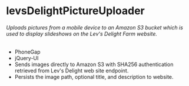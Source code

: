 levsDelightPictureUploader
==========================
###### Uploads pictures from a mobile device to an Amazon S3 bucket which is used to display slideshows on the Lev's Delight Farm website.
* PhoneGap
* jQuery-UI
* Sends images directly to Amazon S3 with SHA256 authentication retrieved from Lev's Delight web site endpoint.
* Persists the image path, optional title, and description to website.
